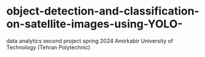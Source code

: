 # object-detection-and-classification-on-satellite-images-using-YOLO-
data analytics second project spring 2024 Amirkabir University of Technology (Tehran Polytechnic) 
